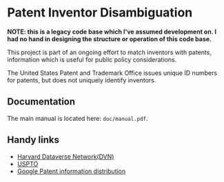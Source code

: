 # Patent Inventor Disambiguation

**NOTE: this is a legacy code base which I've assumed development on.
I had no hand in designing the structure or operation of this code base.**

This project is part of an ongoing effort to match inventors
with patents, information which is useful for public policy
considerations.

The United States Patent and Trademark Office issues unique ID 
numbers for patents, but does not uniquely identify inventors.



## Documentation 

The main manual is located here: `doc/manual.pdf`.


## Handy links

* [Harvard Dataverse Network(DVN)](http://dvn.iq.harvard.edu/dvn/dv/patent)
* [USPTO](http://www.uspto.gov/)
* [Google Patent information distribution](http://www.google.com/googlebooks/uspto-patents.html)
